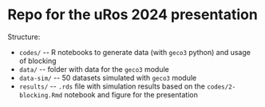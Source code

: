 # Repo for the uRos 2024 presentation

Structure:

- `codes/` -- R notebooks to generate data (with `geco3` python) and usage of blocking 
- `data/` -- folder with data for the `geco3` module
- `data-sim/` -- 50 datasets simulated with `geco3` module
- `results/` -- `.rds` file with simulation results based on the `codes/2-blocking.Rmd` notebook and figure for the presentation

